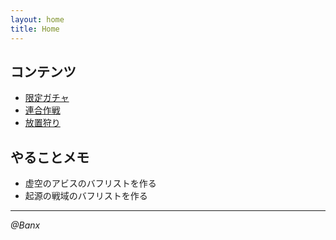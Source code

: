 ```yaml
---
layout: home
title: Home
---
```



## コンテンツ
* [限定ガチャ](doc/exclusive.md)
* [連合作戦](doc/jointoperation.md)
* [放置狩り](doc/unmannedhunting.md)

## やることメモ
* 虚空のアビスのバフリストを作る
* 起源の戦域のバフリストを作る

---
*@Banx*
